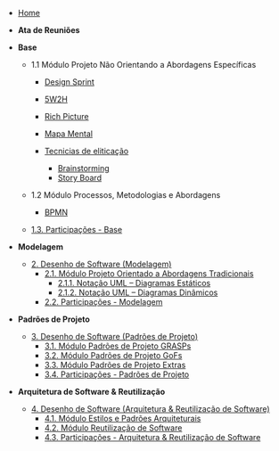 <!-- docs/_sidebar.md -->

- [Home](/README.md)


- **Ata de Reuniões**

- **Base**

  - 1.1 Módulo Projeto Não Orientando a Abordagens Específicas
    - [Design Sprint](/Base/DesignSprint.md) 
    - [5W2H](/Base/5W2H.md) 
    - [Rich Picture](Base/Rich-picture.md) 
    - [Mapa Mental](/Base/mapamental.md)

    - [Tecnicias de eliticação](#)

      - [Brainstorming](/Base/eliticacao/BrainStorming.md)
      - [Story Board](/Base/eliticacao/StoryBoard.md)


  - 1.2 Módulo Processos, Metodologias e Abordagens

    - [BPMN](Base/BPMN.md)

  - [1.3. Participações - Base](/Base/1.3.ParticipacoesBase.md)

- **Modelagem**
  - [2. Desenho de Software (Modelagem)]()
    - [2.1. Módulo Projeto Orientado a Abordagens Tradicionais]()
      - [2.1.1. Notação UML – Diagramas Estáticos]()
      - [2.1.2. Notação UML – Diagramas Dinâmicos]()
    - [2.2. Participações - Modelagem]()

- **Padrões de Projeto**
  - [3. Desenho de Software (Padrões de Projeto)]()
    - [3.1. Módulo Padrões de Projeto GRASPs]()
    - [3.2. Módulo Padrões de Projeto GoFs]()
    - [3.3. Módulo Padrões de Projeto Extras]()
    - [3.4. Participações - Padrões de Projeto]()

- **Arquitetura de Software & Reutilização**
  - [4. Desenho de Software (Arquitetura & Reutilização de Software)]()
    - [4.1. Módulo Estilos e Padrões Arquiteturais]()
    - [4.2. Módulo Reutilização de Software]()
    - [4.3. Participações - Arquitetura & Reutilização de Software]()
